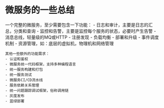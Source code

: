 # 微服务的一些总结


一个完整的微服务，至少需要包含一下功能：
    - 日志和审计，主要是日志的汇总，分类和查询
    - 监控和告警，主要是监控每个服务的状态，必要时产生告警
    - 消息总线，轻量级的MQ或HTTP
    - 注册发现
    - 负载均衡
    - 部署和升级
    - 事件调度机制
    - 资源管理，如：底层的虚拟机，物理机和网络管理

    其他一些额外的功能需求：
    - 认证和鉴权
    - 微服务统一代码框架，支持多种编程语言
    - 统一服务构建和打包
    - 统一服务测试
    - 微服务CI/CD流水线
    - 服务依赖关系管理
    - 统一问题跟踪调试框架，俗称调用链
    - 灰度发布
    - 蓝绿部署
